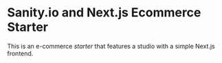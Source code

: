 # Sanity.io and Next.js Ecommerce Starter

This is an e-commerce *starter* that features a studio with a simple Next.js frontend.

